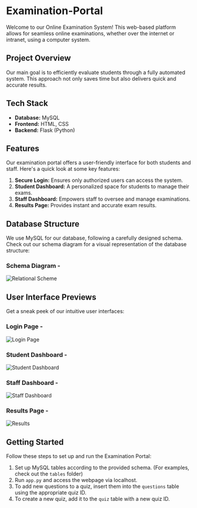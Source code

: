 # Examination-Portal

Welcome to our Online Examination System! This web-based platform allows for seamless online examinations, whether over the internet or intranet, using a computer system.

## Project Overview

Our main goal is to efficiently evaluate students through a fully automated system. This approach not only saves time but also delivers quick and accurate results.

## Tech Stack
- **Database:** MySQL
- **Frontend:** HTML, CSS
- **Backend:** Flask (Python)

## Features

Our examination portal offers a user-friendly interface for both students and staff. Here's a quick look at some key features:

1. **Secure Login:** Ensures only authorized users can access the system.
2. **Student Dashboard:** A personalized space for students to manage their exams.
3. **Staff Dashboard:** Empowers staff to oversee and manage examinations.
4. **Results Page:** Provides instant and accurate exam results.

## Database Structure
We use MySQL for our database, following a carefully designed schema. Check out our schema diagram for a visual representation of the database structure:

### Schema Diagram - 
![Relational Scheme](https://github.com/user-attachments/assets/955ae248-f83a-4eb7-9f95-dab23c278db6)

## User Interface Previews
Get a sneak peek of our intuitive user interfaces:

### Login Page - 
![Login Page](https://github.com/user-attachments/assets/7925a07f-0349-4301-9750-49bb170e4ef7)

### Student Dashboard - 
![Student Dashboard](https://github.com/user-attachments/assets/adfed251-5446-4ce0-b855-b55df83d30b1)

### Staff Dashboard - 
![Staff Dashboard](https://github.com/user-attachments/assets/f553775f-b6d4-4902-8067-ede4601bf048)

### Results Page - 
![Results](https://github.com/user-attachments/assets/c457f5a3-af48-4dc0-bccc-cd65065d0f5f)


## Getting Started
Follow these steps to set up and run the Examination Portal:
1. Set up MySQL tables according to the provided schema. (For examples, check out the `tables` folder)
2. Run `app.py` and access the webpage via localhost.
3. To add new questions to a quiz, insert them into the `questions` table using the appropriate quiz ID.
4. To create a new quiz, add it to the `quiz` table with a new quiz ID.
